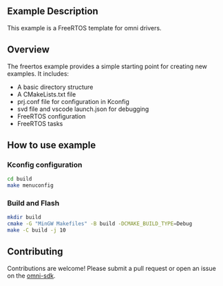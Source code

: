 ## Example Description
This example is a FreeRTOS template for omni drivers.

## Overview
The freertos example provides a simple starting point for creating new examples. It includes:

- A basic directory structure
- A CMakeLists.txt file
- prj.conf file for configuration in Kconfig
- svd file and vscode launch.json for debugging
- FreeRTOS configuration
- FreeRTOS tasks

## How to use example
### Kconfig configuration
```bash
cd build
make menuconfig
```

### Build and Flash
```bash
mkdir build
cmake -G "MinGW Makefiles" -B build -DCMAKE_BUILD_TYPE=Debug
make -C build -j 10
```

## Contributing

Contributions are welcome! Please submit a pull request or open an issue on the [omni-sdk](https://github.com/LuckkMaker/omni-sdk).
